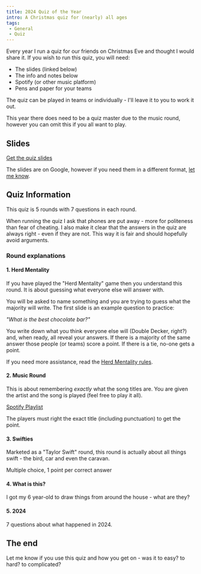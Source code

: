 ```yaml
---
title: 2024 Quiz of the Year
intro: A Christmas quiz for (nearly) all ages
tags:
 - General
 - Quiz
---
```


Every year I run a quiz for our friends on Christmas Eve and thought I would share it. If you wish to run this quiz, you will need:

- The slides (linked below)
- The info and notes below
- Spotify (or other music platform)
- Pens and paper for your teams

The quiz can be played in teams or individually - I'll leave it to you to work it out.

This year there does need to be a quiz master due to the music round, however you can omit this if you all want to play.

## Slides

<a href="https://docs.google.com/presentation/d/1G_BvJ1ARx-JMzZe8_w1qRap_solDkm4ZC7Ku-_KLSj0/edit?usp=sharing" class="button">Get the quiz slides</a>

The slides are on Google, however if you need them in a different format, [let me know](/contact/).

## Quiz Information

This quiz is 5 rounds with 7 questions in each round.

When running the quiz I ask that phones are put away - more for politeness than fear of cheating. I also make it clear that the answers in the quiz are always right - even if they are not. This way it is fair and should hopefully avoid arguments.

### Round explanations

#### 1. Herd Mentality

If you have played the "Herd Mentality" game then you understand this round. It is about guessing what everyone else will answer with.

You will be asked to name something and you are trying to guess what the majority will write. The first slide is an example question to practice:

_"What is the best chocolate bar?"_

You write down what you think everyone else will (Double Decker, right?) and, when ready, all reveal your answers. If there is a majority of the same answer those people (or teams) score a point. If there is a tie, no-one gets a point.

If you need more assistance, read the [Herd Mentality rules](https://gamerules.com/rules/herd-mentality/).

#### 2. Music Round

This is about remembering _exactly_ what the song titles are. You are given the artist and the song is played (feel free to play it all).

<a href="https://open.spotify.com/playlist/0zER48CIyYcMKZJdyVzFgj?si=7a16add622a04952" class="button">Spotify Playlist</a>

The players must right the exact title (including punctuation) to get the point.

#### 3. Swifties

Marketed as a "Taylor Swift" round, this round is actually about all things swift - the bird, car and even the caravan.

Multiple choice, 1 point per correct answer

#### 4. What is this?

I got my 6 year-old to draw things from around the house - what are they?

#### 5. 2024

7 questions about what happened in 2024.

## The end

Let me know if you use this quiz and how you get on - was it to easy? to hard? to complicated?
